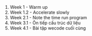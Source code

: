 1. Week 1 - Warm up
3. Week 1.2 - Accelerate slowly
4. Week 2.1 - Note the time run program
5. Week 3.1 - Ôn tiếp cấu trúc dữ liệu
6. Week 4.1 - Bài tập wecode cuối cùng
